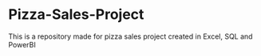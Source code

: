 # Pizza-Sales-Project
This is a repository made for pizza sales project created in Excel, SQL and PowerBI
